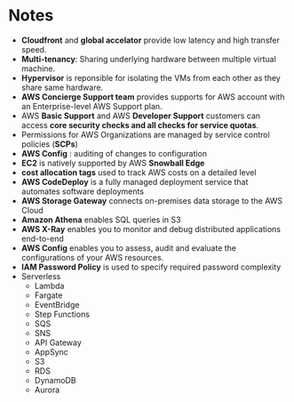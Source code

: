 # Notes
  - **Cloudfront** and **global accelator** provide low latency and high transfer speed.
  - **Multi-tenancy**: Sharing underlying hardware between multiple virtual machine.
  - **Hypervisor** is reponsible for isolating the VMs from each other as they share same hardware.
  - **AWS Concierge Support team** provides supports for AWS account with an Enterprise-level AWS Support plan.
  - AWS **Basic Support** and AWS **Developer Support** customers can access **core security checks and all checks for service quotas**.
  - Permissions for AWS Organizations are managed by service control policies (**SCPs**) 
  - **AWS Config** : auditing of changes to configuration
  - **EC2** is natively supported by AWS **Snowball Edge**
  - **cost allocation tags** used to track AWS costs on a detailed level
  - **AWS CodeDeploy** is a fully managed deployment service that automates software deployments
  - **AWS Storage Gateway** connects on-premises data storage to the AWS Cloud
  - **Amazon Athena** enables SQL queries in S3
  - **AWS X-Ray** enables you to monitor and debug distributed applications end-to-end
  - **AWS Config** enables you to assess, audit and evaluate the configurations of your AWS resources.
  - **IAM Password Policy** is used to specify required password complexity
  - Serverless
    - Lambda
    - Fargate
    - EventBridge
    - Step Functions
    - SQS
    - SNS
    - API Gateway
    - AppSync
    - S3
    - RDS
    - DynamoDB
    - Aurora
